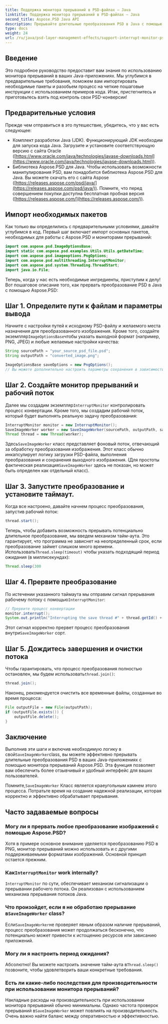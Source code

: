 ```yaml
---
title: Поддержка монитора прерываний в PSD-файлах — Java
linktitle: Поддержка монитора прерываний в PSD-файлах — Java
second_title: Aspose.PSD Java API
description: Прерывайте длительные преобразования PSD в Java с помощью монитора прерываний Aspose.PSD. Узнайте, как реализовать плавное прерывание и улучшить взаимодействие с пользователем.
type: docs
weight: 24
url: /ru/java/psd-layer-management-effects/support-interrupt-monitor-psd-files/
---
```

## Введение

Это подробное руководство предоставит вам знания по использованию монитора прерываний в ваших Java-приложениях. Мы углубимся в предварительные требования, поможем вам импортировать необходимые пакеты и разобьем процесс на четкие пошаговые инструкции с использованием примеров кода. Итак, пристегнитесь и приготовьтесь взять под контроль свои PSD-конверсии!

## Предварительные условия

Прежде чем отправиться в это путешествие, убедитесь, что у вас есть следующее:

- Комплект разработки Java (JDK). Функционирующий JDK необходим для запуска кода Java. Загрузите и установите соответствующую версию с сайта Oracle ([https://www.oracle.com/java/technologies/javase-downloads.html](https://www.oracle.com/java/technologies/javase-downloads.html)).
- Библиотека Aspose.PSD для Java. Чтобы использовать возможности манипулирования PSD, вам понадобится библиотека Aspose.PSD для Java. Вы можете скачать его с сайта Aspose ([https://releases.aspose.com/psd/java/](https://releases.aspose.com/psd/java/)). Помните, что перед совершением покупки доступна бесплатная пробная версия ([https://releases.aspose.com/](https://releases.aspose.com/)).

## Импорт необходимых пакетов

Как только вы определились с предварительными условиями, давайте углубимся в код. Первый шаг включает импорт основных пакетов, необходимых для работы с Aspose.PSD и мониторами прерываний:

```java
import com.aspose.psd.ImageOptionsBase;
import static com.aspose.psd.examples.Utils.Utils.getDateTime;
import com.aspose.psd.imageoptions.PngOptions;
import com.aspose.psd.multithreading.InterruptMonitor;
import com.aspose.psd.system.Threading.ThreadStart;
import java.io.File;
```

Теперь, когда у нас есть необходимые ингредиенты, приступим к делу! Вот пошаговое описание того, как прервать преобразование PSD в Java с помощью Aspose.PSD:

## Шаг 1. Определите пути к файлам и параметры вывода

 Начните с настройки путей к исходному PSD-файлу и желаемого места назначения для преобразованного изображения. Кроме того, создайте экземпляр`ImageOptionsBase`чтобы указать выходной формат (например, PNG, JPEG) и любые желаемые настройки качества:

```java
String sourcePath = "your_source_psd_file.psd";
String outputPath = "converted_image.png";

ImageOptionsBase saveOptions = new PngOptions();
// Вы можете дополнительно настроить параметры сохранения в зависимости от желаемого формата (например, установив качество JPEG).
```

## Шаг 2. Создайте монитор прерываний и рабочий поток

 Далее мы создадим экземпляр`InterruptMonitor` контролировать процесс конвертации. Кроме того, мы создадим рабочий поток, который будет выполнять реальную задачу преобразования:

```java
InterruptMonitor monitor = new InterruptMonitor();
SaveImageWorker worker = new SaveImageWorker(sourcePath, outputPath, saveOptions, monitor);
Thread thread = new Thread(worker);
```

 Здесь`SaveImageWorker` класс представляет фоновый поток, отвечающий за обработку преобразования изображения. Этот класс обычно инкапсулирует логику загрузки PSD-файла, выполнения преобразования и сохранения выходного изображения. (Для простоты фактическая реализация`SaveImageWorker` здесь не показан, но может быть определен как отдельный класс).

## Шаг 3. Запустите преобразование и установите таймаут.

Когда все настроено, давайте начнем процесс преобразования, запустив рабочий поток:

```java
thread.start();
```

Теперь, чтобы добавить возможность прерывать потенциально длительное преобразование, мы введем механизм тайм-аута. Это гарантирует, что программа не зависнет на неопределенный срок, если преобразование займет слишком много времени. Использовать`Thread.sleep(timeout)` чтобы указать подходящий период ожидания (в миллисекундах):

```java
Thread.sleep(300
```

## Шаг 4. Прервите преобразование

 По истечении указанного таймаута мы отправим сигнал прерывания рабочему потоку с помощью`InterruptMonitor`:

```java
// Прервите процесс конвертации
monitor.interrupt();
System.out.println("Interrupting the save thread #" + thread.getId() + " at " + getDateTime().toString());
```

 Этот сигнал корректно прервет процесс преобразования внутри`SaveImageWorker` сорт.

## Шаг 5. Дождитесь завершения и очистки потока

 Чтобы гарантировать, что процесс преобразования полностью остановлен, мы будем использовать`thread.join()`:

```java
thread.join();
```

Наконец, рекомендуется очистить все временные файлы, созданные во время процесса:

```java
File outputFile = new File(outputPath);
if (outputFile.exists()) {
    outputFile.delete();
}
```

## Заключение

 Выполнив эти шаги и включив необходимую логику в свой`SaveImageWorker`class, вы можете эффективно прерывать длительные преобразования PSD в ваших Java-приложениях с помощью монитора прерываний Aspose.PSD. Эта функция позволяет вам обеспечить более отзывчивый и удобный интерфейс для ваших пользователей.

 Помните,`SaveImageWorker` Класс является краеугольным камнем этого процесса. Потратьте время на создание надежной реализации, которая корректно и эффективно обрабатывает прерывания. 

## Часто задаваемые вопросы

### Могу ли я прервать любое преобразование изображений с помощью Aspose.PSD?

Хотя в примере основное внимание уделяется преобразованию PSD в PNG, монитор прерываний можно использовать и с другими поддерживаемыми форматами изображений. Основной принцип остается прежним.

###  Как`InterruptMonitor` work internally?

`InterruptMonitor` по сути, обеспечивает механизм сигнализации о прерывании рабочего потока. Он реализован с использованием механизма прерывания потоков Java.

###  Что произойдет, если я не обработаю прерывание в`SaveImageWorker` class?

 Если`SaveImageWorker`не проверяет явным образом наличие прерываний, процесс преобразования может продолжаться бесконечно, что потенциально может привести к истощению ресурсов или зависанию приложений.

### Могу ли я настроить период ожидания?

 Абсолютно! Вы можете настроить значение тайм-аута в`Thread.sleep()` позвоните, чтобы удовлетворить ваши конкретные требования.

### Есть ли какие-либо последствия для производительности при использовании монитора прерываний?

 Накладные расходы на производительность при использовании монитора прерываний обычно минимальны. Однако частота проверок прерываний в`SaveImageWorker` может повлиять на производительность. Очень важно найти баланс между оперативностью и эффективностью.